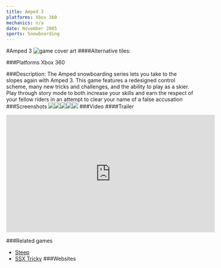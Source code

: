 ```yaml
---
title: Amped 3
platforms: Xbox 360
mechanics: n/a
date: November 2005
sports: Snowboarding
---
```

#Amped 3
![game cover art](//images.igdb.com/igdb/image/upload/t_cover_big/puogd0vrsp9owdyvekbi.jpg "Logo Title Text 1")
####Alternative tiles:

###Platforms
Xbox 360

###Description:
The Amped snowboarding series lets you take to the slopes again with Amped 3. This game features a redesigned control scheme, many new tricks and challenges, and the ability to play as a skier. Play through story mode to both increase your skills and earn the respect of your fellow riders in an attempt to clear your name of a false accusation
###Screenshots
<a target="_blank" rel="noopener noreferrer" href="//images.igdb.com/igdb/image/upload/t_cover_big/yzsb4gz6ixsl7jjyjfp6.jpg"><img src="//images.igdb.com/igdb/image/upload/t_thumb/yzsb4gz6ixsl7jjyjfp6.jpg"/></a><a target="_blank" rel="noopener noreferrer" href="//images.igdb.com/igdb/image/upload/t_cover_big/cji3vynnyzgmtfxbryrm.jpg"><img src="//images.igdb.com/igdb/image/upload/t_thumb/cji3vynnyzgmtfxbryrm.jpg"/></a><a target="_blank" rel="noopener noreferrer" href="//images.igdb.com/igdb/image/upload/t_cover_big/xqx0vf3zkby2bpnouu1a.jpg"><img src="//images.igdb.com/igdb/image/upload/t_thumb/xqx0vf3zkby2bpnouu1a.jpg"/></a><a target="_blank" rel="noopener noreferrer" href="//images.igdb.com/igdb/image/upload/t_cover_big/h1xnsx3jy7vkwaema8u0.jpg"><img src="//images.igdb.com/igdb/image/upload/t_thumb/h1xnsx3jy7vkwaema8u0.jpg"/></a><a target="_blank" rel="noopener noreferrer" href="//images.igdb.com/igdb/image/upload/t_cover_big/ugd9a2jgnentsvyqla5l.jpg"><img src="//images.igdb.com/igdb/image/upload/t_thumb/ugd9a2jgnentsvyqla5l.jpg"/></a>
###Video
####Trailer

<iframe width="560" height="315" src="https://www.youtube.com/embed/B-lwdL31rZ8" frameborder="0" allowfullscreen></iframe>

###Related games
* [Steep](/games/steep-19554/)
* [SSX Tricky](/games/ssx-tricky-4176/)
###Websites

